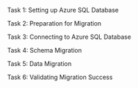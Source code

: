 Task 1: Setting up Azure SQL Database

Task 2: Preparation for Migration

Task 3: Connecting to Azure SQL Database

Task 4: Schema Migration

Task 5: Data Migration 

Task 6: Validating Migration Success